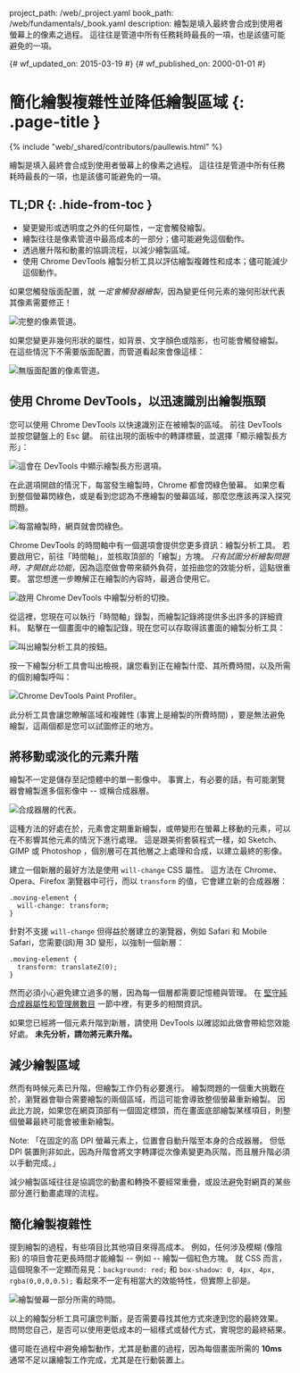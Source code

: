 project_path: /web/_project.yaml
book_path: /web/fundamentals/_book.yaml
description: 繪製是填入最終會合成到使用者螢幕上的像素之過程。 這往往是管道中所有任務耗時最長的一項，也是該儘可能避免的一項。

{# wf_updated_on: 2015-03-19 #}
{# wf_published_on: 2000-01-01 #}

# 簡化繪製複雜性並降低繪製區域 {: .page-title }

{% include "web/_shared/contributors/paullewis.html" %}


繪製是填入最終會合成到使用者螢幕上的像素之過程。 這往往是管道中所有任務耗時最長的一項，也是該儘可能避免的一項。

## TL;DR {: .hide-from-toc }
- 變更變形或透明度之外的任何屬性，一定會觸發繪製。
- 繪製往往是像素管道中最高成本的一部分；儘可能避免這個動作。
- 透過層升階和動畫的協調流程，以減少繪製區域。
- 使用 Chrome DevTools 繪製分析工具以評估繪製複雜性和成本；儘可能減少這個動作。


如果您觸發版面配置，就 _一定會觸發器繪製_，因為變更任何元素的幾何形狀代表其像素需要修正！

<img src="images/simplify-paint-complexity-and-reduce-paint-areas/frame.jpg" class="g--centered" alt="完整的像素管道。">

如果您變更非幾何形狀的屬性，如背景、文字顏色或陰影，也可能會觸發繪製。 在這些情況下不需要版面配置，而管道看起來會像這樣：

<img src="images/simplify-paint-complexity-and-reduce-paint-areas/frame-no-layout.jpg" class="g--centered" alt="無版面配置的像素管道。">

## 使用 Chrome DevTools，以迅速識別出繪製瓶頸

您可以使用 Chrome DevTools 以快速識別正在被繪製的區域。 前往 DevTools 並按您鍵盤上的 Esc 鍵。 前往出現的面板中的轉譯標籤，並選擇「顯示繪製長方形」：

<img src="images/simplify-paint-complexity-and-reduce-paint-areas/show-paint-rectangles.jpg" class="g--centered" alt="這會在 DevTools 中顯示繪製長方形選項。">

在此選項開啟的情況下，每當發生繪製時，Chrome 都會閃綠色螢幕。 如果您看到整個螢幕閃綠色，或是看到您認為不應繪製的螢幕區域，那麼您應該再深入探究問題。

<img src="images/simplify-paint-complexity-and-reduce-paint-areas/show-paint-rectangles-green.jpg" class="g--centered" alt="每當繪製時，網頁就會閃綠色。">

Chrome DevTools 的時間軸中有一個選項會提供您更多資訊：繪製分析工具。 若要啟用它，前往「時間軸」，並核取頂部的「繪製」方塊。 _只有試圖分析繪製問題時，才開啟此功能_，因為這麼做會帶來額外負荷，並扭曲您的效能分析，這點很重要。 當您想進一步瞭解正在繪製的內容時，最適合使用它。

<img src="images/simplify-paint-complexity-and-reduce-paint-areas/paint-profiler-toggle.jpg" class="g--centered" alt="啟用 Chrome DevTools 中繪製分析的切換。">

從這裡，您現在可以執行「時間軸」錄製，而繪製記錄將提供多出許多的詳細資料。 點擊在一個畫面中的繪製記錄，現在您可以存取得該畫面的繪製分析工具：

<img src="images/simplify-paint-complexity-and-reduce-paint-areas/paint-profiler-button.jpg" class="g--centered" alt="叫出繪製分析工具的按鈕。">

按一下繪製分析工具會叫出檢視，讓您看到正在繪製什麼、其所費時間，以及所需的個別繪製呼叫：

<img src="images/simplify-paint-complexity-and-reduce-paint-areas/paint-profiler.jpg" class="g--centered" alt="Chrome DevTools Paint Profiler。">

此分析工具會讓您瞭解區域和複雜性 (事實上是繪製的所費時間) ，要是無法避免繪製，這兩個都是您可以試圖修正的地方。

## 將移動或淡化的元素升階

繪製不一定是儲存至記憶體中的單一影像中。 事實上，有必要的話，有可能瀏覽器會繪製進多個影像中 -- 或稱合成器層。

<img src="images/simplify-paint-complexity-and-reduce-paint-areas/layers.jpg" class="g--centered" alt="合成器層的代表。">

這種方法的好處在於，元素會定期重新繪製，或帶變形在螢幕上移動的元素，可以在不影響其他元素的情況下進行處理。 這是跟美術套裝程式一樣，如 Sketch、GIMP 或 Photoshop ，個別層可在其他層之上處理和合成，以建立最終的影像。

建立一個新層的最好方法是使用 `will-change` CSS 屬性。 這方法在 Chrome、Opera、Firefox 瀏覽器中可行，而以 `transform` 的值，它會建立新的合成器層：


    .moving-element {
      will-change: transform;
    }
    

針對不支援 `will-change` 但得益於層建立的瀏覽器，例如 Safari 和 Mobile Safari，您需要(誤)用 3D 變形，以強制一個新層：


    .moving-element {
      transform: translateZ(0);
    }
    

然而必須小心避免建立過多的層，因為每一個層都需要記憶體與管理。 在 [堅守純合成器屬性和管理層數目](stick-to-compositor-only-properties-and-manage-layer-count) 一節中裡，有更多的相關資訊。

如果您已經將一個元素升階到新層，請使用 DevTools 以確認如此做會帶給您效能好處。 **未先分析，請勿將元素升階。**

## 減少繪製區域

然而有時候元素已升階，但繪製工作仍有必要進行。 繪製問題的一個重大挑戰在於，瀏覽器會聯合需要繪製的兩個區域，而這可能會導致整個螢幕重新繪製。 因此比方說，如果您在網頁頂部有一個固定標頭，而在畫面底部繪製某樣項目，則整個螢幕最終可能會被重新繪製。

Note: 「在固定的高 DPI 螢幕元素上，位置會自動升階至本身的合成器層。 但低 DPI 裝置則非如此，因為升階會將文字轉譯從次像素變更為灰階，而且層升階必須以手動完成。」

減少繪製區域往往是協調您的動畫和轉換不要經常重疊，或設法避免對網頁的某些部分進行動畫處理的流程。

## 簡化繪製複雜性 
 提到繪製的過程，有些項目比其他項目來得高成本。 例如，任何涉及模糊 (像陰影) 的項目會花更長時間才能繪製 -- 例如 -- 繪製一個紅色方塊。 就 CSS 而言，這個現象不一定顯而易見：`background: red;` 和 `box-shadow: 0, 4px, 4px, rgba(0,0,0,0.5);` 看起來不一定有相當大的效能特性，但實際上卻是。

<img src="images/simplify-paint-complexity-and-reduce-paint-areas/profiler-chart.jpg" class="g--centered" alt="繪製螢幕一部分所需的時間。">

以上的繪製分析工具可讓您判斷，是否需要尋找其他方式來達到您的最終效果。 問問您自己，是否可以使用更低成本的一組樣式或替代方式，實現您的最終結果。

儘可能在過程中避免繪製動作，尤其是動畫的過程，因為每個畫面所需的 **10ms** 通常不足以讓繪製工作完成，尤其是在行動裝置上。


